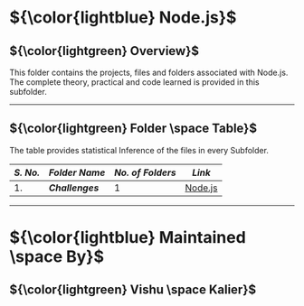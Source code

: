 # ${\color{lightblue} Node.js}$

## ${\color{lightgreen} Overview}$

This folder contains the projects, files and folders associated with Node.js. The complete theory, practical and code learned is provided in this subfolder.

------

## ${\color{lightgreen} Folder \space Table}$

The table provides statistical Inference of the files in every Subfolder.

| ***S. No.*** | ***Folder Name*** | ***No. of Folders*** | ***Link***
|-|-|-|-|
| 1. | ***Challenges*** | 1 | [Node.js](https://github.com/VishuKalier2003/Web-Development/tree/main/Node.js/Challenges)  |

------


# ${\color{lightblue} Maintained \space By}$
## ${\color{lightgreen} Vishu \space Kalier}$




